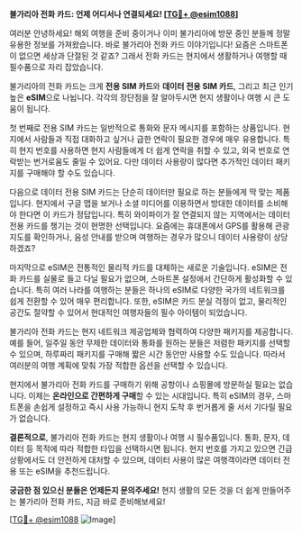 **불가리아 전화 카드: 언제 어디서나 연결되세요! [[TG💪+ @esim1088](https://t.me/s/esim1088)]**

여러분 안녕하세요! 해외 여행을 준비 중이거나 이미 불가리아에 방문 중인 분들께 정말 유용한 정보를 가져왔습니다. 바로 불가리아 전화 카드 이야기입니다! 요즘은 스마트폰이 없으면 세상과 단절된 것 같죠? 그래서 전화 카드는 현지에서 생활하거나 여행할 때 필수품으로 자리 잡았습니다.

불가리아의 전화 카드는 크게 **전용 SIM 카드**와 **데이터 전용 SIM 카드**, 그리고 최근 인기 높은 **eSIM**으로 나뉩니다. 각각의 장단점을 잘 알아두시면 현지 생활이나 여행 시 큰 도움이 됩니다.

첫 번째로 전용 SIM 카드는 일반적으로 통화와 문자 메시지를 포함하는 상품입니다. 현지에서 사람들과 직접 대화하고 싶거나 급한 연락이 필요한 경우에 매우 유용합니다. 특히 현지 번호를 사용하면 현지 사람들에게 더 쉽게 연락을 취할 수 있고, 외국 번호로 연락받는 번거로움도 줄일 수 있어요. 다만 데이터 사용량이 많다면 추가적인 데이터 패키지를 구매해야 할 수도 있습니다.

다음으로 데이터 전용 SIM 카드는 단순히 데이터만 필요로 하는 분들에게 딱 맞는 제품입니다. 현지에서 구글 맵을 보거나 소셜 미디어를 이용하면서 방대한 데이터를 소비해야 한다면 이 카드가 정답입니다. 특히 와이파이가 잘 연결되지 않는 지역에서는 데이터 전용 카드를 챙기는 것이 현명한 선택입니다. 요즘에는 휴대폰에서 GPS를 활용해 관광지도를 확인하거나, 음성 안내를 받으며 여행하는 경우가 많으니 데이터 사용량이 상당하겠죠?

마지막으로 eSIM은 전통적인 물리적 카드를 대체하는 새로운 기술입니다. eSIM은 전화 카드를 실물로 들고 다닐 필요가 없으며, 스마트폰 설정에서 간단하게 활성화할 수 있습니다. 특히 여러 나라를 여행하는 분들은 하나의 eSIM로 다양한 국가의 네트워크를 쉽게 전환할 수 있어 매우 편리합니다. 또한, eSIM은 카드 분실 걱정이 없고, 물리적인 공간도 절약할 수 있어서 현대적인 여행자들의 필수 아이템이 되었습니다.

불가리아 전화 카드는 현지 네트워크 제공업체와 협력하여 다양한 패키지를 제공합니다. 예를 들어, 일주일 동안 무제한 데이터와 통화를 원하는 분들은 저렴한 패키지를 선택할 수 있으며, 하루짜리 패키지를 구매해 짧은 시간 동안만 사용할 수도 있습니다. 따라서 여러분의 여행 계획에 맞춰 가장 적합한 옵션을 선택할 수 있습니다.

현지에서 불가리아 전화 카드를 구매하기 위해 공항이나 쇼핑몰에 방문하실 필요는 없습니다. 이제는 **온라인으로 간편하게 구매**할 수 있는 시대입니다. 특히 eSIM의 경우, 스마트폰을 손쉽게 설정하고 즉시 사용 가능하니 현지 도착 후 번거롭게 줄 서서 기다릴 필요가 없습니다.

**결론적으로**, 불가리아 전화 카드는 현지 생활이나 여행 시 필수품입니다. 통화, 문자, 데이터 등 목적에 따라 적합한 타입을 선택하시면 됩니다. 현지 번호를 가지고 있으면 긴급 상황에서도 더 안전하게 대처할 수 있으며, 데이터 사용이 많은 여행객이라면 데이터 전용 또는 eSIM을 추천드립니다.

**궁금한 점 있으신 분들은 언제든지 문의주세요!** 현지 생활의 모든 것을 더 쉽게 만들어주는 불가리아 전화 카드, 지금 바로 준비해보세요!

[[TG💪+ @esim1088](https://t.me/s/esim1088) ![Image](https://i.postimg.cc/Y0z9fWf4/image.png)]